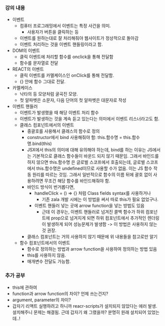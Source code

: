 ### 강의 내용

- 이벤트
  - 컴퓨터 프로그래밍에서 이벤트는 특정 사건을 의미.
    - 사용자가 버튼을 클릭하는 등
  - 이벤트를 원하는대로 잘 처리해줘야 웹사이트가 정상적으로 돌아감
  - 이벤트 처리하는 것을 이벤트 핸들링이라고 함.
- DOM의 이벤트
  - 클릭 이벤트에 처리할 함수를 onclick을 통해 전달함
  - 함수를 문자열로 전달
- REACT의 이벤트
  - 클릭 이벤트를 카멜케이스인 onClick를 통해 전달함.
  - {} 안에 함수 그대로 전달.
- 카멜케이스
  - 낙타의 등 모양처럼 굴곡진 모양.
  - 첫 알파벳은 소문자, 다음 단어의 첫 알파벳은 대문자로 작성
- 이벤트 핸들러
  - 이벤트가 발생했을 때 해당 이벤트 처리 함수
  - 이벤트가 발생하는 것을 계속 듣고 있는다는 의미에서 이벤트 리스너라고도 함.
  - 클래스 컴포넌트에서의 이벤트
    - 중괄호를 사용해서 클래스의 함수로 정의
    - constructor에서 bind 사용해줘야 함: this.함수명 = this.함수명.bind(this)
    - JSX에서 this의 의미에 대해 유의해야 하는데, bind를 하는 이유는 JS에서는 기본적으로 클래스 함수들이 바운드 되지 않기 때문임. 그래서 바인드를 하지 않으면 this.함수명 은 글로벌 스코프에서 호출되는데, 글로벌 스코프에서 this.함수명은 undefined이므로 사용할 수가 없음. 이는 JS 함수 작동 원리를 따르는 것임. 그래서 일반적으로 함수의 이름 뒤에 괄호 없이 사용하려면 무조건 해당 함수를 바인드해줘야 함.
    - 바인드 방식이 번거롭다면,
      - handleClick = () => {} 처럼 Class fields syntax를 사용하거나
        - 기존 zala 개발 시에는 이 방법을 써서 따로 this가 필요 없었구나.
      - 이벤트 핸들러 넣는 곳에 arrow function을 넣는 방법도 있음
        - 근데 이 경우는, 이벤트 핸들러로 넘겨진 콜백 함수가 하위 컴포넌트에 prop으로 넘겨지게 되면 하위 컴포넌트에서 추가적인 렌더링이 발생하게 되어 성능문제가 발생함 -> 이 방법은 사용하지 않는 것 권장.
    - 클래스 컴포넌트는 거의 사용하지 않기 때문에 위 내용들을 참고로만 알기
  - 함수 컴포넌트에서의 이벤트
    - 함수로 정의하는 방법과 arrow function을 사용하여 정의하는 방법 있음
    - this를 사용하지 않음.
    - 매개변수 전달도 가능함.

### 추가 공부

- this에 관하여
- function과 arrow function의 차이? 언제 쓰는건지?
- argument, parameter의 차이?
- 갑자기 리액트 실행하려고 하니까 reacr-scripts가 설치되지 않았다는 에러 발생. 설치해주니 문제는 해결됨. 근데 갑자기 왜 그랬을까? 분명히 원래 설치되어 있었는데..!
